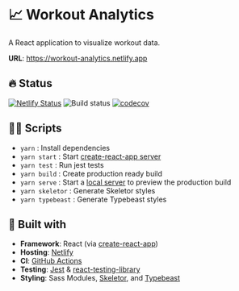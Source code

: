 # 📈 Workout Analytics

A React application to visualize workout data.

**URL**: https://workout-analytics.netlify.app

## 🔥 Status

[![Netlify Status](https://api.netlify.com/api/v1/badges/6edc21c6-07e8-4bb5-978b-7674ee04ddd5/deploy-status)](https://app.netlify.com/sites/workout-analytics/deploys) ![Build status](https://github.com/xdmorgan/workout-analytics/workflows/Main/badge.svg) [![codecov](https://codecov.io/gh/xdmorgan/workout-analytics/branch/main/graph/badge.svg?token=0PSV8858DV)](https://codecov.io/gh/xdmorgan/workout-analytics)

## 🏃‍♂️ Scripts

- `yarn` : Install dependencies
- `yarn start` : Start [create-react-app server](http://localhost:3000)
- `yarn test` : Run jest tests
- `yarn build` : Create production ready build
- `yarn serve` : Start a [local server](http://localhost:3000) to preview the production build
- `yarn skeletor` : Generate Skeletor styles
- `yarn typebeast` : Generate Typebeast styles

## 🎨 Built with

- **Framework**: React (via [create-react-app](https://github.com/facebook/create-react-app))
- **Hosting**: [Netlify](https://www.netlify.com/)
- **CI**: [GitHub Actions](https://github.com/xdmorgan/workout-analytics/actions)
- **Testing**: [Jest](https://jestjs.io/) & [react-testing-library](https://testing-library.com/)
- **Styling**: Sass Modules, [Skeletor](https://www.npmjs.com/package/@skeletor/css), and [Typebeast](https://www.npmjs.com/package/typebeast)
